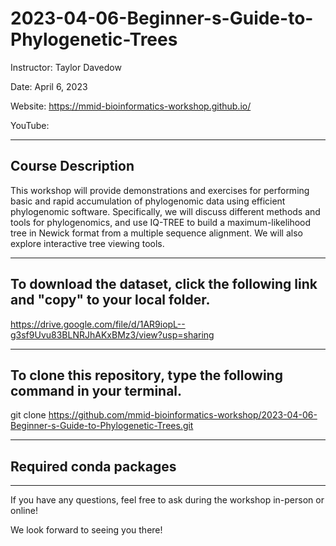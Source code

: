 # 2023-04-06-Beginner-s-Guide-to-Phylogenetic-Trees
Instructor: Taylor Davedow

Date: April 6, 2023

Website: https://mmid-bioinformatics-workshop.github.io/

YouTube: 

---

## Course Description 

This workshop will provide demonstrations and exercises for performing basic and rapid accumulation of phylogenomic data using efficient phylogenomic software. Specifically, we will discuss different methods and tools for phylogenomics, and use IQ-TREE to build a maximum-likelihood tree in Newick format from a multiple sequence alignment. We will also explore interactive tree viewing tools.

---

## To download the dataset, click the following link and "copy" to your local folder.  

https://drive.google.com/file/d/1AR9iopL--g3sf9Uvu83BLNRJhAKxBMz3/view?usp=sharing

---

## To clone this repository, type the following command in your terminal.

git clone https://github.com/mmid-bioinformatics-workshop/2023-04-06-Beginner-s-Guide-to-Phylogenetic-Trees.git

---

## Required conda packages


---

If you have any questions, feel free to ask during the workshop in-person or online!

We look forward to seeing you there!

